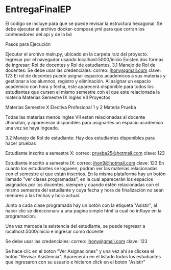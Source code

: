 # EntregaFinalEP
El codigo se incluye para que se puede revisar la estructura hexagonal.
Se debe ejecutar el archivo docker-compose.yml para que corran los contenedores del api y de la bd

Pasos para Ejecución

Ejecutar el archivo main.py, ubicado en la carpeta raiz del proyecto.
Ingresar por el navegador usando localhost:5000/inicio
Existen dos formas de ingresar: Rol de docentes y Rol de estudiantes. 3.1 Manejo de Rol de docentes: Se debe usar las credenciales: correo: jhony@gmail.com clave: 123 El rol de docentes puede asignar espacios academicos a sus materias y gestionar a los alumnos, registro y eliminación. Al asignar un espacio académico con hora y fecha, este aparecerá disponible para todos los estudiantes que cursen el mismo semestre con el que este relacionada la materia
Materias Semestre IX Ingles VII Proyectos

Materias Semestre X Electiva Profesional 1 y 2 Materia Prueba

Todas las materias menos Ingles VII estan relacionadas al docente Jhonatan, y apareceran disponibles para asignarles un espacio academico una vez se haya logeado.

3.2 Manejo de Rol de estudiante: Hay dos estudiantes disponibles para hacer pruebas

Estudiante inscrito a semestre X:
correo: prueba25@hotmail.com
clave: 123

Estudiante inscrito a semestre IX:
correo: jhon9@hotmail.com
clave: 123
En cuanto los estudiantes se logueen, podran ver las materias relacionadas con el semestre al que están inscritos. En la misma plataforma hay un botón llamado "ver clases programadas", en la cual aparecerán los espacios asignados por los docentes, siempre y cuando estén relacionadas con el mismo semestre del estudiante y cuya fecha y hora de finalización no sean menores a las fechas y hora actual.

Junto a cada clase programada hay un botón con la etiqueta "Asistir", al hacer clic se direccionara a una pagina simple html la cual no influye en la programacion.

Una vez marcada la asistencia del estudiante, se puede regresar a localhost:5000/inicio e ingresar como docente

Se debe usar las credenciales: correo: jhony@gmail.com clave: 123

Se hace clic en el boton "Ver Asignaciones" y una vez ahi se clickea el botón "Revisar Asistencia". Aparecerán en el listado todos los estudiantes que ingresaron con su usuario e hicieron click en el boton "Asistir"
